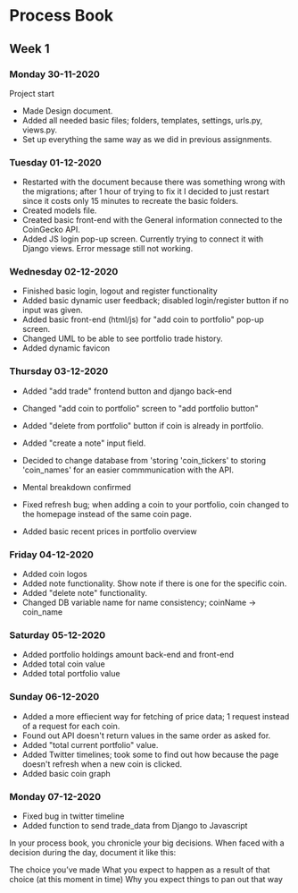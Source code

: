 # Process Book
## Week 1
### Monday 30-11-2020
Project start
- Made Design document.
- Added all needed basic files; folders, templates, settings, urls.py, views.py.
- Set up everything the same way as we did in previous assignments.

### Tuesday 01-12-2020
- Restarted with the document because there was something wrong with the migrations; after 1 hour of trying to fix it I decided to just restart since it costs only 15 minutes to recreate the basic folders.
- Created models file.
- Created basic front-end with the General information connected to the CoinGecko API. 
- Added JS login pop-up screen. Currently trying to connect it with Django views. Error message still not working. 

### Wednesday 02-12-2020
- Finished basic login, logout and register functionality
- Added basic dynamic user feedback; disabled login/register button if no input was given.
- Added basic front-end (html/js) for "add coin to portfolio" pop-up screen.
- Changed UML to be able to see portfolio trade history.
- Added dynamic favicon

### Thursday 03-12-2020
- Added "add trade" frontend button and django back-end
- Changed "add coin to portfolio" screen to "add portfolio button"
- Added "delete from portfolio" button if coin is already in portfolio. 
- Added "create a note" input field.

- Decided to change database from 'storing 'coin_tickers' to storing 'coin_names' for an easier commmunication with the API.
- Mental breakdown confirmed
- Fixed refresh bug; when adding a coin to your portfolio, coin changed to the homepage instead of the same coin page.
- Added basic recent prices in portfolio overview

### Friday 04-12-2020
- Added coin logos
- Added note functionality. Show note if there is one for the specific coin.
- Added "delete note" functionality.
- Changed DB variable name for name consistency; coinName -> coin_name

### Saturday 05-12-2020
- Added portfolio holdings amount back-end and front-end
- Added total coin value
- Added total portfolio value

### Sunday 06-12-2020
- Added a more effiecient way for fetching of price data; 1 request instead of a request for each coin.
- Found out API doesn't return values in the same order as asked for.
- Added "total current portfolio" value.
- Added Twitter timelines; took some to find out how because the page doesn't refresh when a new coin is clicked.
- Added basic coin graph

### Monday 07-12-2020
- Fixed bug in twitter timeline
- Added function to send trade_data from Django to Javascript




In your process book, you chronicle your big decisions. When faced with a decision during the day, document it like this:

The choice you’ve made
What you expect to happen as a result of that choice (at this moment in time)
Why you expect things to pan out that way
